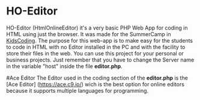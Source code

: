 # HO-Editor
HO-Editor (HtmlOnlineEditor) it's a very basic PHP Web App for coding in HTML using just the browser. 
It was made for the SummerCamp in [KidsCoding](http://kidscoding.com.mx/). The purpose for this web-app is to make easy for the students to 
code in HTML with no Editor installed in the PC and with the facility to store their files in the web.
You can use this project for your personal or business projects. Just remember that you have to change the Server name in the variable "host" inside 
the file **editor.php**.

#Ace Editor
The Editor used in the coding section of the **editor.php** is the [Ace Editor] (https://ace.c9.io/) wich is the best option for online editors because it supports multiple languages for programming.
